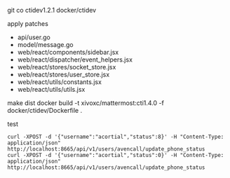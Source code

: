 git co ctidev1.2.1 docker/ctidev

apply patches

* api/user.go
* model/message.go
* web/react/components/sidebar.jsx
* web/react/dispatcher/event_helpers.jsx
* web/react/stores/socket_store.jsx
* web/react/stores/user_store.jsx
* web/react/utils/constants.jsx
* web/react/utils/utils.jsx

make dist
docker build -t xivoxc/mattermost:cti1.4.0 -f docker/ctidev/Dockerfile .


test

    curl -XPOST -d '{"username":"acortial","status":8}' -H "Content-Type: application/json"  http://localhost:8665/api/v1/users/avencall/update_phone_status
    curl -XPOST -d '{"username":"acortial","status":0}' -H "Content-Type: application/json"  http://localhost:8665/api/v1/users/avencall/update_phone_status
